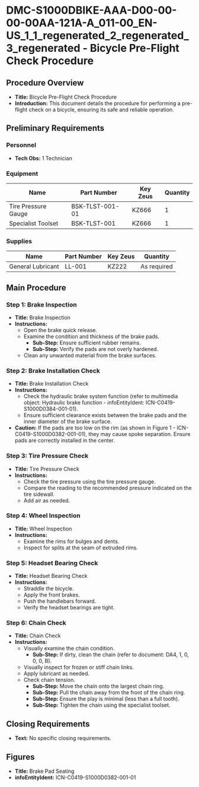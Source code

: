 # DMC-S1000DBIKE-AAA-D00-00-00-00AA-121A-A_011-00_EN-US_1_1_regenerated_2_regenerated_3_regenerated - Bicycle Pre-Flight Check Procedure

## Procedure Overview

*   **Title:** Bicycle Pre-Flight Check Procedure
*   **Introduction:** This document details the procedure for performing a pre-flight check on a bicycle, ensuring its safe and reliable operation.

## Preliminary Requirements

### Personnel

*   **Tech Obs:** 1 Technician

### Equipment

| Name                | Part Number   | Key Zeus | Quantity |
| ------------------- | ------------- | -------- | -------- |
| Tire Pressure Gauge | BSK-TLST-001-01 | KZ666    | 1        |
| Specialist Toolset  | BSK-TLST-001   | KZ666    | 1        |

### Supplies

| Name              | Part Number | Key Zeus | Quantity     |
| ----------------- | ----------- | -------- | ------------ |
| General Lubricant | LL-001      | KZ222    | As required |

## Main Procedure

### Step 1: Brake Inspection

*   **Title:** Brake Inspection
*   **Instructions:**
    *   Open the brake quick release.
    *   Examine the condition and thickness of the brake pads.
        *   **Sub-Step:** Ensure sufficient rubber remains.
        *   **Sub-Step:** Verify the pads are not overly hardened.
    *   Clean any unwanted material from the brake surfaces.

### Step 2: Brake Installation Check

*   **Title:** Brake Installation Check
*   **Instructions:**
    *   Check the hydraulic brake system function (refer to multimedia object: Hydraulic brake function - infoEntityIdent: ICN-C0419-S1000D0384-001-01).
    *   Ensure sufficient clearance exists between the brake pads and the inner diameter of the brake surface.
*   **Caution:** If the pads are too low on the rim (as shown in Figure 1 - ICN-C0419-S1000D0382-001-01), they may cause spoke separation. Ensure pads are correctly installed in the center.

### Step 3: Tire Pressure Check

*   **Title:** Tire Pressure Check
*   **Instructions:**
    *   Check the tire pressure using the tire pressure gauge.
    *   Compare the reading to the recommended pressure indicated on the tire sidewall.
    *   Add air as needed.

### Step 4: Wheel Inspection

*   **Title:** Wheel Inspection
*   **Instructions:**
    *   Examine the rims for bulges and dents.
    *   Inspect for splits at the seam of extruded rims.

### Step 5: Headset Bearing Check

*   **Title:** Headset Bearing Check
*   **Instructions:**
    *   Straddle the bicycle.
    *   Apply the front brakes.
    *   Push the handlebars forward.
    *   Verify the headset bearings are tight.

### Step 6: Chain Check

*   **Title:** Chain Check
*   **Instructions:**
    *   Visually examine the chain condition.
        *   **Sub-Step:** If dirty, clean the chain (refer to document: DA4, 1, 0, 0, 0, B).
    *   Visually inspect for frozen or stiff chain links.
    *   Apply lubricant as needed.
    *   Check chain tension.
        *   **Sub-Step:** Move the chain onto the largest chain ring.
        *   **Sub-Step:** Pull the chain away from the front of the chain ring.
        *   **Sub-Step:** Ensure the play is minimal (less than a full tooth).
        *   **Sub-Step:** Tighten the chain using the specialist toolset.

## Closing Requirements

*   **Text:** No specific closing requirements.

## Figures

*   **Title:** Brake Pad Seating
*   **infoEntityIdent:** ICN-C0419-S1000D0382-001-01